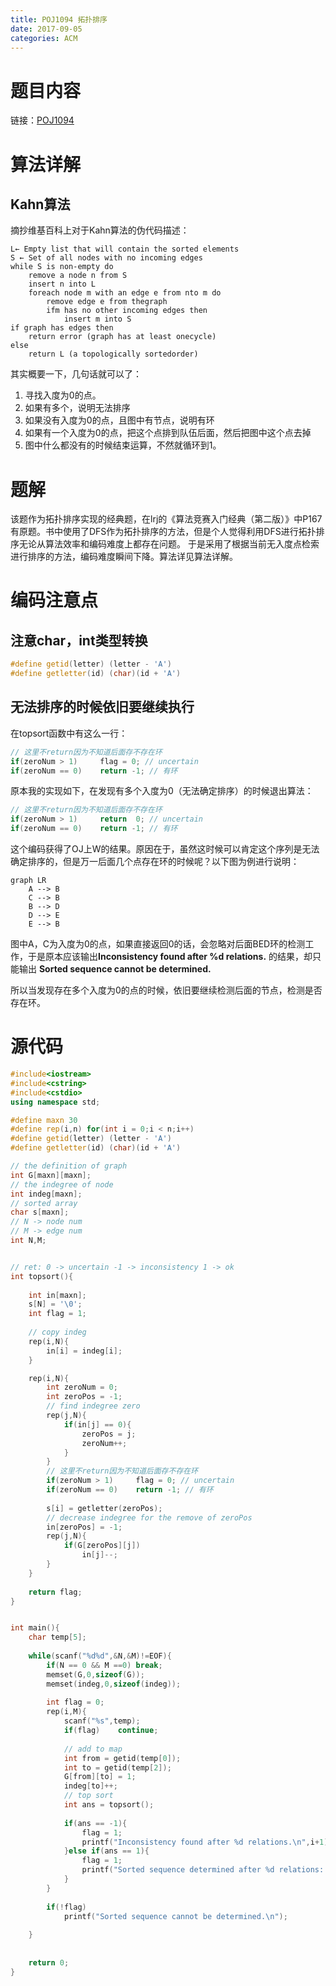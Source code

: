 ```yaml
---
title: POJ1094 拓扑排序
date: 2017-09-05
categories: ACM
---
```


# 题目内容

链接：[POJ1094](https://vjudge.net/problem/POJ-1094)

# 算法详解

## Kahn算法

摘抄维基百科上对于Kahn算法的伪代码描述：

```
L← Empty list that will contain the sorted elements
S ← Set of all nodes with no incoming edges
while S is non-empty do
    remove a node n from S
    insert n into L
    foreach node m with an edge e from nto m do
        remove edge e from thegraph
        ifm has no other incoming edges then
            insert m into S
if graph has edges then
    return error (graph has at least onecycle)
else 
    return L (a topologically sortedorder)
```

其实概要一下，几句话就可以了：

1. 寻找入度为0的点。
2. 如果有多个，说明无法排序
3. 如果没有入度为0的点，且图中有节点，说明有环
4. 如果有一个入度为0的点，把这个点排到队伍后面，然后把图中这个点去掉 
5. 图中什么都没有的时候结束运算，不然就循环到1。

# 题解
该题作为拓扑排序实现的经典题，在lrj的《算法竞赛入门经典（第二版）》中P167有原题。书中使用了DFS作为拓扑排序的方法，但是个人觉得利用DFS进行拓扑排序无论从算法效率和编码难度上都存在问题。
于是采用了根据当前无入度点检索进行排序的方法，编码难度瞬间下降。算法详见算法详解。

# 编码注意点

## 注意char，int类型转换

```C++
#define getid(letter) (letter - 'A')
#define getletter(id) (char)(id + 'A')
```

## 无法排序的时候依旧要继续执行

在topsort函数中有这么一行：

```c++
// 这里不return因为不知道后面存不存在环 
if(zeroNum > 1) 	flag = 0; // uncertain 
if(zeroNum == 0)	return -1; // 有环 
```

原本我的实现如下，在发现有多个入度为0（无法确定排序）的时候退出算法：

```c++
// 这里不return因为不知道后面存不存在环 
if(zeroNum > 1) 	return  0; // uncertain 
if(zeroNum == 0)	return -1; // 有环 
```

这个编码获得了OJ上W的结果。原因在于，虽然这时候可以肯定这个序列是无法确定排序的，但是万一后面几个点存在环的时候呢？以下图为例进行说明：

```mermaid
graph LR
	A --> B
	C --> B
	B --> D
	D --> E
	E --> B
```

图中A，C为入度为0的点，如果直接返回0的话，会忽略对后面BED环的检测工作，于是原本应该输出**Inconsistency found after %d relations.** 的结果，却只能输出 **Sorted sequence cannot be determined.**

所以当发现存在多个入度为0的点的时候，依旧要继续检测后面的节点，检测是否存在环。

# 源代码
```C++
#include<iostream>
#include<cstring>
#include<cstdio>
using namespace std;

#define maxn 30
#define rep(i,n) for(int i = 0;i < n;i++)
#define getid(letter) (letter - 'A')
#define getletter(id) (char)(id + 'A')

// the definition of graph
int G[maxn][maxn];
// the indegree of node
int indeg[maxn];
// sorted array
char s[maxn];
// N -> node num
// M -> edge num
int N,M;


// ret: 0 -> uncertain -1 -> inconsistency 1 -> ok
int topsort(){
	
	int in[maxn];
	s[N] = '\0';
	int flag = 1;
	
	// copy indeg 
	rep(i,N){
		in[i] = indeg[i];
	}

	rep(i,N){
		int zeroNum = 0;
		int zeroPos = -1;
		// find indegree zero
		rep(j,N){
			if(in[j] == 0){
				zeroPos = j;
				zeroNum++;
			}
		} 
		// 这里不return因为不知道后面存不存在环 
		if(zeroNum > 1) 	flag = 0; // uncertain 
		if(zeroNum == 0)	return -1; // 有环 
		
		s[i] = getletter(zeroPos);
		// decrease indegree for the remove of zeroPos
		in[zeroPos] = -1;
		rep(j,N){
			if(G[zeroPos][j])
				in[j]--;
		}
	}
	
	return flag;
}


int main(){
	char temp[5];
	
	while(scanf("%d%d",&N,&M)!=EOF){
		if(N == 0 && M ==0)	break;
		memset(G,0,sizeof(G));
		memset(indeg,0,sizeof(indeg));
		
		int flag = 0;
		rep(i,M){
			scanf("%s",temp);
			if(flag)	continue;
			
			// add to map
			int from = getid(temp[0]);
			int to = getid(temp[2]);
			G[from][to] = 1;
			indeg[to]++;
			// top sort
			int ans = topsort();
			
			if(ans == -1){
				flag = 1;
				printf("Inconsistency found after %d relations.\n",i+1);
			}else if(ans == 1){
				flag = 1;
				printf("Sorted sequence determined after %d relations: %s.\n",i+1,s);
			}
		}
		
		if(!flag)
			printf("Sorted sequence cannot be determined.\n");
			
	}
	
	
	return 0;
} 
```